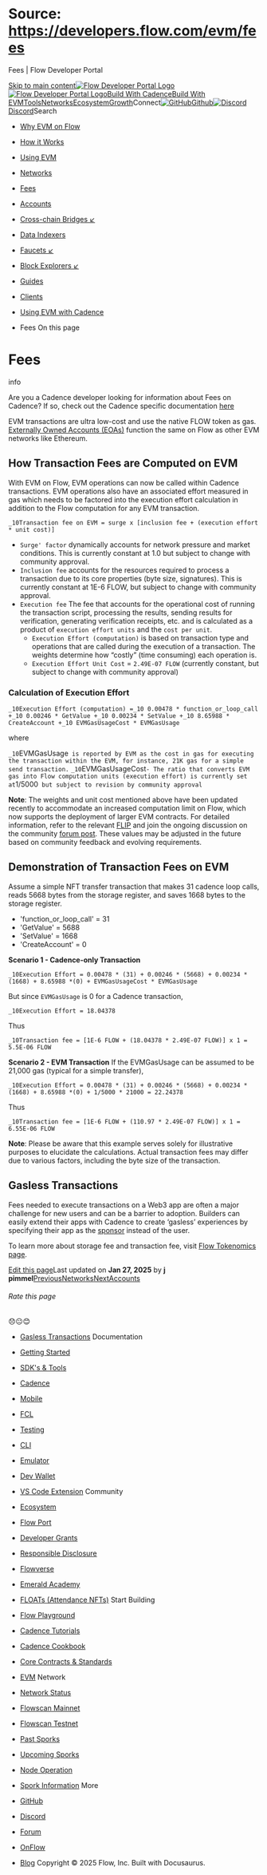 # Source: https://developers.flow.com/evm/fees




Fees | Flow Developer Portal





[Skip to main content](#__docusaurus_skipToContent_fallback)[![Flow Developer Portal Logo](/img/flow-docs-logo-dark.png)![Flow Developer Portal Logo](/img/flow-docs-logo-light.png)](/)[Build With Cadence](/build/flow)[Build With EVM](/evm/about)[Tools](/tools/flow-cli)[Networks](/networks/flow-networks)[Ecosystem](/ecosystem)[Growth](/growth)Connect[![GitHub]()Github](https://github.com/onflow)[![Discord]()Discord](https://discord.gg/flow)Search

* [Why EVM on Flow](/evm/about)
* [How it Works](/evm/how-it-works)
* [Using EVM](/evm/using)
* [Networks](/evm/networks)
* [Fees](/evm/fees)
* [Accounts](/evm/accounts)
* [Cross-chain Bridges ↙](/evm/cross-chain-bridges)
* [Data Indexers](/evm/data-indexers)
* [Faucets ↙](/evm/faucets)
* [Block Explorers ↙](/evm/block-explorers)
* [Guides](/evm/guides/integrating-metamask)
* [Clients](/evm/clients/ethers)
* [Using EVM with Cadence](/evm/cadence/interacting-with-coa)


* Fees
On this page
# Fees


info

Are you a Cadence developer looking for information about Fees on Cadence? If so, check out the Cadence specific documentation [here](/build/basics/fees)

EVM transactions are ultra low-cost and use the native FLOW token as gas. [Externally Owned Accounts (EOAs)](https://developers.flow.com/evm/build/accounts) function the same on Flow as other EVM networks like Ethereum.

## How Transaction Fees are Computed on EVM

With EVM on Flow, EVM operations can now be called within Cadence transactions. EVM operations also have an associated effort measured in gas which needs to be factored into the execution effort calculation in addition to the Flow computation for any EVM transaction.

 `_10Transaction fee on EVM = surge x [inclusion fee + (execution effort * unit cost)]`

* `Surge' factor` dynamically accounts for network pressure and market conditions. This is currently constant at 1.0 but subject to change with community approval.
* `Inclusion fee` accounts for the resources required to process a transaction due to its core properties (byte size, signatures). This is currently constant at 1E-6 FLOW, but subject to change with community approval.
* `Execution fee` The fee that accounts for the operational cost of running the transaction script, processing the results, sending results for verification, generating verification receipts, etc. and is calculated as a product of `execution effort units` and the `cost per unit`.
  + `Execution Effort (computation)` is based on transaction type and operations that are called during the execution of a transaction. The weights determine how “costly” (time consuming) each operation is.
  + `Execution Effort Unit Cost` = `2.49E-07 FLOW` (currently constant, but subject to change with community approval)

### Calculation of Execution Effort

 `_10Execution Effort (computation) =_10 0.00478 * function_or_loop_call +_10 0.00246 * GetValue +_10 0.00234 * SetValue +_10 8.65988 * CreateAccount +_10 EVMGasUsageCost * EVMGasUsage`

where

 `_10`EVMGasUsage` is reported by EVM as the cost in gas for executing the transaction within the EVM, for instance, 21K gas for a simple send transaction.` `_10`EVMGasUsageCost` - The ratio that converts EVM gas into Flow computation units (execution effort) is currently set at `1/5000` but subject to revision by community approval`

**Note**: The weights and unit cost mentioned above have been updated recently to accommodate an increased computation limit on Flow, which now supports the deployment of larger EVM contracts. For detailed information, refer to the relevant [FLIP](https://github.com/onflow/flips/blob/main/governance/20240508-computation-limit-hike.md) and join the ongoing discussion on the community [forum post](https://forum.flow.com/t/proposing-transaction-fee-changes-and-flow-evm-gas-charges-for-flow-crescendo-launch/5817). These values may be adjusted in the future based on community feedback and evolving requirements.


## Demonstration of Transaction Fees on EVM

Assume a simple NFT transfer transaction that makes 31 cadence loop calls, reads 5668 bytes from the storage register, and saves 1668 bytes to the storage register.

* 'function\_or\_loop\_call' = 31
* 'GetValue' = 5688
* 'SetValue' = 1668
* 'CreateAccount' = 0

**Scenario 1 - Cadence-only Transaction**

 `_10Execution Effort = 0.00478 * (31) + 0.00246 * (5668) + 0.00234 *(1668) + 8.65988 *(0) + EVMGasUsageCost * EVMGasUsage`

But since `EVMGasUsage` is 0 for a Cadence transaction,

 `_10Execution Effort = 18.04378`

Thus

 `_10Transaction fee = [1E-6 FLOW + (18.04378 * 2.49E-07 FLOW)] x 1 = 5.5E-06 FLOW`

**Scenario 2 - EVM Transaction**
If the EVMGasUsage can be assumed to be 21,000 gas (typical for a simple transfer),

 `_10Execution Effort = 0.00478 * (31) + 0.00246 * (5668) + 0.00234 *(1668) + 8.65988 *(0) + 1/5000 * 21000 = 22.24378`

Thus

 `_10Transaction fee = [1E-6 FLOW + (110.97 * 2.49E-07 FLOW)] x 1 = 6.55E-06 FLOW`

**Note**: Please be aware that this example serves solely for illustrative purposes to elucidate the calculations. Actual transaction fees may differ due to various factors, including the byte size of the transaction.

## Gasless Transactions[​](#gasless-transactions "Direct link to Gasless Transactions")

Fees needed to execute transactions on a Web3 app are often a major challenge for new users and can be a barrier to adoption. Builders can easily extend their apps with Cadence to create ‘gasless’ experiences by specifying their app as the [sponsor](/build/advanced-concepts/account-abstraction#sponsored-transactions) instead of the user.

To learn more about storage fee and transaction fee, visit [Flow Tokenomics page](https://flow.com/flow-tokenomics/technical-overview).

[Edit this page](https://github.com/onflow/docs/tree/main/docs/evm/fees.md)Last updated on **Jan 27, 2025** by **j pimmel**[PreviousNetworks](/evm/networks)[NextAccounts](/evm/accounts)
###### Rate this page

😞😐😊

* [Gasless Transactions](#gasless-transactions)
Documentation

* [Getting Started](/build/getting-started/contract-interaction)
* [SDK's & Tools](/tools)
* [Cadence](https://cadence-lang.org/docs/)
* [Mobile](/build/guides/mobile/overview)
* [FCL](/tools/clients/fcl-js)
* [Testing](/build/smart-contracts/testing)
* [CLI](/tools/flow-cli)
* [Emulator](/tools/emulator)
* [Dev Wallet](https://github.com/onflow/fcl-dev-wallet)
* [VS Code Extension](/tools/vscode-extension)
Community

* [Ecosystem](/ecosystem)
* [Flow Port](https://port.onflow.org/)
* [Developer Grants](https://github.com/onflow/developer-grants)
* [Responsible Disclosure](https://flow.com/flow-responsible-disclosure)
* [Flowverse](https://www.flowverse.co/)
* [Emerald Academy](https://academy.ecdao.org/)
* [FLOATs (Attendance NFTs)](https://floats.city/)
Start Building

* [Flow Playground](https://play.flow.com/)
* [Cadence Tutorials](https://cadence-lang.org/docs/tutorial/first-steps)
* [Cadence Cookbook](https://open-cadence.onflow.org)
* [Core Contracts & Standards](/build/core-contracts)
* [EVM](/evm/about)
Network

* [Network Status](https://status.onflow.org/)
* [Flowscan Mainnet](https://flowdscan.io/)
* [Flowscan Testnet](https://testnet.flowscan.io/)
* [Past Sporks](/networks/node-ops/node-operation/past-sporks)
* [Upcoming Sporks](/networks/node-ops/node-operation/upcoming-sporks)
* [Node Operation](/networks/node-ops)
* [Spork Information](/networks/node-ops/node-operation/spork)
More

* [GitHub](https://github.com/onflow)
* [Discord](https://discord.gg/flow)
* [Forum](https://forum.onflow.org/)
* [OnFlow](https://onflow.org/)
* [Blog](https://flow.com/blog)
Copyright © 2025 Flow, Inc. Built with Docusaurus.

